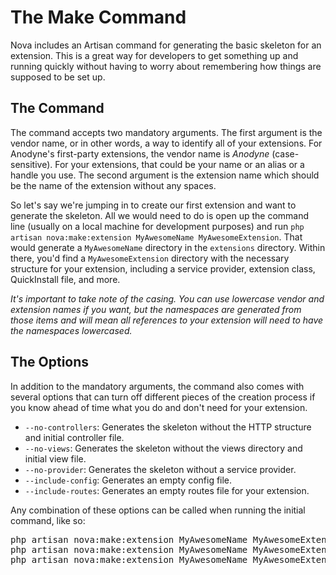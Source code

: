 # The Make Command

Nova includes an Artisan command for generating the basic skeleton for an extension. This is a great way for developers to get something up and running quickly without having to worry about remembering how things are supposed to be set up.

## The Command

The command accepts two mandatory arguments. The first argument is the vendor name, or in other words, a way to identify all of your extensions. For Anodyne's first-party extensions, the vendor name is _Anodyne_ (case-sensitive). For your extensions, that could be your name or an alias or a  handle you use. The second argument is the extension name which should be the name of the extension without any spaces.

So let's say we're jumping in to create our first extension and want to generate the skeleton. All we would need to do is open up the command line (usually on a local machine for development purposes) and run `php artisan nova:make:extension MyAwesomeName MyAwesomeExtension`. That would generate a `MyAwesomeName` directory in the `extensions` directory. Within there, you'd find a `MyAwesomeExtension` directory with the necessary structure for your extension, including a service provider, extension class, QuickInstall file, and more.

_It's important to take note of the casing. You can use lowercase vendor and extension names if you want, but the namespaces are generated from those items and will mean all references to your extension will need to have the namespaces lowercased._

## The Options

In addition to the mandatory arguments, the command also comes with several options that can turn off different pieces of the creation process if you know ahead of time what you do and don't need for your extension.

- `--no-controllers`: Generates the skeleton without the HTTP structure and initial controller file.
- `--no-views`: Generates the skeleton without the views directory and initial view file.
- `--no-provider`: Generates the skeleton without a service provider.
- `--include-config`: Generates an empty config file.
- `--include-routes`: Generates an empty routes file for your extension.

Any combination of these options can be called when running the initial command, like so:

<pre>php artisan nova:make:extension MyAwesomeName MyAwesomeExtension --no-controllers --no-views
php artisan nova:make:extension MyAwesomeName MyAwesomeExtension --no-provider
php artisan nova:make:extension MyAwesomeName MyAwesomeExtension --include-config --include-routes</pre>
